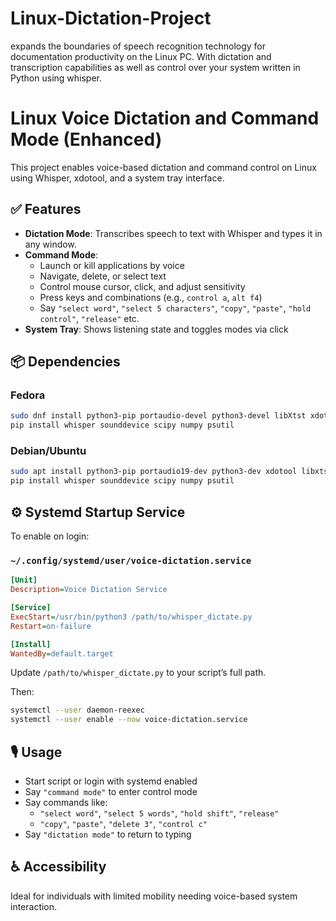 # Linux-Dictation-Project
expands the boundaries of speech recognition technology for documentation productivity on the Linux PC. With dictation and transcription capabilities as well as control over your system written in Python using whisper.

# Linux Voice Dictation and Command Mode (Enhanced)

This project enables voice-based dictation and command control on Linux using Whisper, xdotool, and a system tray interface.

## ✅ Features

- **Dictation Mode**: Transcribes speech to text with Whisper and types it in any window.
- **Command Mode**:
  - Launch or kill applications by voice
  - Navigate, delete, or select text
  - Control mouse cursor, click, and adjust sensitivity
  - Press keys and combinations (e.g., `control a`, `alt f4`)
  - Say `"select word"`, `"select 5 characters"`, `"copy"`, `"paste"`, `"hold control"`, `"release"` etc.
- **System Tray**: Shows listening state and toggles modes via click

## 📦 Dependencies

### Fedora
```bash
sudo dnf install python3-pip portaudio-devel python3-devel libXtst xdotool PyQt5
pip install whisper sounddevice scipy numpy psutil
```

### Debian/Ubuntu
```bash
sudo apt install python3-pip portaudio19-dev python3-dev xdotool libxtst-dev python3-pyqt5
pip install whisper sounddevice scipy numpy psutil
```

## ⚙️ Systemd Startup Service

To enable on login:

### `~/.config/systemd/user/voice-dictation.service`
```ini
[Unit]
Description=Voice Dictation Service

[Service]
ExecStart=/usr/bin/python3 /path/to/whisper_dictate.py
Restart=on-failure

[Install]
WantedBy=default.target
```

Update `/path/to/whisper_dictate.py` to your script’s full path.

Then:
```bash
systemctl --user daemon-reexec
systemctl --user enable --now voice-dictation.service
```

## 🎙 Usage

- Start script or login with systemd enabled
- Say `"command mode"` to enter control mode
- Say commands like:
  - `"select word"`, `"select 5 words"`, `"hold shift"`, `"release"`
  - `"copy"`, `"paste"`, `"delete 3"`, `"control c"`
- Say `"dictation mode"` to return to typing

## ♿ Accessibility

Ideal for individuals with limited mobility needing voice-based system interaction.

